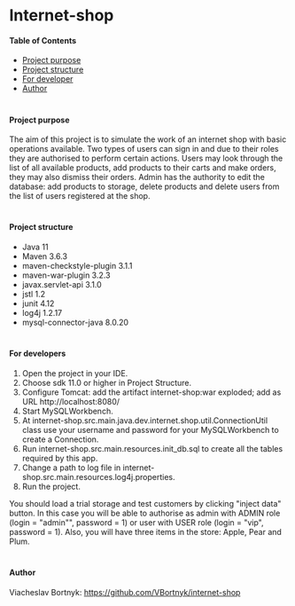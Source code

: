 # Internet-shop
#### Table of Contents
* [Project purpose](#purpose)
* [Project structure](#structure)
* [For developer](#developer-start)
* [Author](#author)
#
#### <a name="purpose">Project purpose</a>
The aim of this project is to simulate the work of an internet shop with basic operations available. 
Two types of users can sign in and due to their roles they are authorised to perform certain actions.
Users may look through the list of all available products, add products to their carts and make orders,
they may also dismiss their orders. Admin has the authority to edit the database: add products to 
storage, delete products and delete users from the list of users registered at the shop.
#
#### <a name="purpose">Project structure</a>
* Java 11
* Maven 3.6.3
* maven-checkstyle-plugin 3.1.1
* maven-war-plugin 3.2.3
* javax.servlet-api 3.1.0
* jstl 1.2
* junit 4.12
* log4j 1.2.17
* mysql-connector-java 8.0.20
#

#### <a name="purpose">For developers</a>
1. Open the project in your IDE.
2. Choose sdk 11.0  or higher in Project Structure.
3. Configure Tomcat:
add the artifact internet-shop:war exploded;
add as URL http://localhost:8080/
4. Start MySQLWorkbench.
5. At internet-shop.src.main.java.dev.internet.shop.util.ConnectionUtil class use your username 
and password for your MySQLWorkbench to create a Connection.
6. Run internet-shop.src.main.resources.init_db.sql to create all the tables required by this app.
7. Change a path to log file in internet-shop.src.main.resources.log4j.properties.
8. Run the project.

You should load a trial storage and test customers by clicking "inject data" button.
In this case you will be able to authorise as admin with ADMIN role (login = "admin"", password = 1) or
user with USER role (login = "vip", password = 1). Also, you will have three items in the store:
Apple, Pear and Plum.
#

#### Author
Viacheslav Bortnyk: https://github.com/VBortnyk/internet-shop

